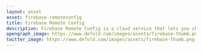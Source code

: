 ```yaml
---
layout: asset
asset: firebase-remoteconfig
title: Firebase Remote Config
description: Firebase Remote Config is a cloud service that lets you change the behavior and appearance of your app without requiring users to download an app update. When using Remote Config, you create in-app default values that control the behavior and appearance of your app. Then, you can later use the Firebase console or the Remote Config backend APIs to override in-app default values for all app users or for segments of your user base. Your app controls when updates are applied, and it can frequently check for updates and apply them with a negligible impact on performance.
opengraph_image: https://www.defold.com/images/assets/firebase-thumb.png
twitter_image: https://www.defold.com/images/assets/firebase-thumb.png
---
```

